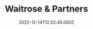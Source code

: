 ---
date: 2022-12-14T12:52:45.000Z
title: Waitrose & Partners
latitude: 52.03558142417081
longitude: 0.7317279136050154
url: https://www.waitrose.com/content/waitrose/en/bf_home/bf/658.html?y_source=1_MTA4NTgyMzYtNDQwLWxvY2F0aW9uLndlYnNpdGU=
category: checkin
---